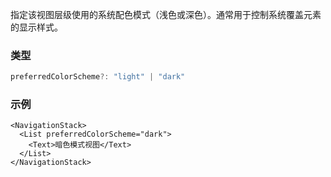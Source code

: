 指定该视图层级使用的系统配色模式（浅色或深色）。通常用于控制系统覆盖元素的显示样式。

### 类型

```ts
preferredColorScheme?: "light" | "dark"
```

### 示例

```tsx
<NavigationStack>
  <List preferredColorScheme="dark">
    <Text>暗色模式视图</Text>
  </List>
</NavigationStack>
```